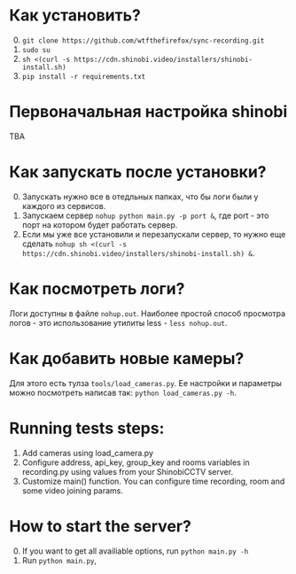 # Как установить?
0. `git clone https://github.com/wtfthefirefox/sync-recording.git`
1. `sudo su`
2. `sh <(curl -s https://cdn.shinobi.video/installers/shinobi-install.sh)`
3. `pip install -r requirements.txt`

# Первоначальная настройка shinobi
TBA

# Как запускать после установки?
0. Запускать нужно все в отедльных папках, что бы логи были у каждого из сервисов.
1. Запускаем сервер `nohup python main.py -p port &`, где port - это порт на котором будет работать сервер.
2. Если мы уже все установили и перезапускали сервер, то нужно еще сделать `nohup sh <(curl -s https://cdn.shinobi.video/installers/shinobi-install.sh) &`.

# Как посмотреть логи?
Логи доступны в файле `nohup.out`. Наиболее простой способ просмотра логов - это использование утилиты less - `less nohup.out`.

# Как добавить новые камеры?
Для этого есть тулза `tools/load_cameras.py`. Ее настройки и параметры можно посмотреть написав так: `python load_cameras.py -h`.

# Running tests steps:
1. Add cameras using load_camera.py
2. Configure address, api_key, group_key and rooms variables in recording.py using values from your ShinobiCCTV server.
3. Customize main() function. You can configure time recording, room and some video joining params.


# How to start the server?
0. If you want to get all availiable options, run `python main.py -h`
1. Run `python main.py`,
